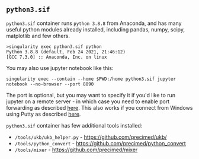 ## ``python3.sif``

``python3.sif`` container runs ``python 3.8.8`` from Anaconda, and has many useful python modules already installed, 
including pandas, numpy, scipy, matplotlib and few others.

```
>singularity exec python3.sif python
Python 3.8.8 (default, Feb 24 2021, 21:46:12) 
[GCC 7.3.0] :: Anaconda, Inc. on linux
```

You may also use jupyter notebook like this:
```
singularity exec --contain --home $PWD:/home python3.sif jupyter notebook --no-browser --port 8890
```
The port is optional, but you may want to specify it if you'd like to run jupyter on a remote server - in which case you need to enable port forwarding as described [here](https://docs.anaconda.com/anaconda/user-guide/tasks/remote-jupyter-notebook/). This also works if you connect from Windows using Putty as described [here](https://stackoverflow.com/questions/46276612/remote-access-jupyter-notebook-from-windows).

``python3.sif`` container has few additional tools installed:

* ``/tools/ukb/ukb_helper.py`` - https://github.com/precimed/ukb/
* ``/tools/python_convert`` - https://github.com/precimed/python_convert
* ``/tools/mixer`` - https://github.com/precimed/mixer
